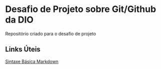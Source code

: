 # Desafio de Projeto sobre Git/Github da DIO
Repositório criado para o desafio de projeto

## Links Úteis
 [Sintaxe Básica Markdown](https://www.markdownguide.org/basic-syntax/)
